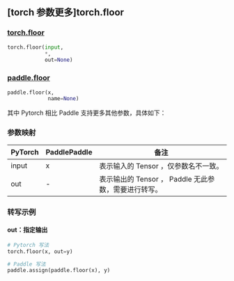 ## [torch 参数更多]torch.floor
### [torch.floor](https://pytorch.org/docs/1.13/generated/torch.floor.html?highlight=torch+floor#torch.floor)

```python
torch.floor(input,
            *,
            out=None)
```

### [paddle.floor](https://www.paddlepaddle.org.cn/documentation/docs/zh/api/paddle/floor_cn.html#floor)

```python
paddle.floor(x,
             name=None)
```

其中 Pytorch 相比 Paddle 支持更多其他参数，具体如下：
### 参数映射
| PyTorch       | PaddlePaddle | 备注                                                   |
| ------------- | ------------ | ------------------------------------------------------ |
|  input  |  x  | 表示输入的 Tensor ，仅参数名不一致。  |
|  out  | - |  表示输出的 Tensor ， Paddle 无此参数，需要进行转写。    |

### 转写示例
#### out：指定输出
```python
# Pytorch 写法
torch.floor(x, out=y)

# Paddle 写法
paddle.assign(paddle.floor(x), y)
```
